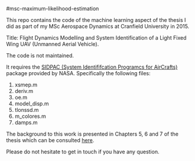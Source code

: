 #msc-maximum-likelihood-estimation

This repo contains the code of the machine learning aspect of the thesis I did as part of my MSc Aerospace Dynamics at Cranfield University in 2015.

Title: Flight Dynamics Modelling and System Identification of a Light Fixed Wing UAV (Unmanned Aerial Vehicle).

The code is not maintained.

It requires the [SIDPAC (System Identififcation Programcs for AirCrafts)](https://software.nasa.gov/software/LAR-16100-1) package provided by NASA. Specifically the following files:
1. xsmep.m
2. deriv.m
3. oe.m
4. model_disp.m
5. tlonssd.m
6. m_colores.m
7. damps.m

The background to this work is presented in Chapters 5, 6 and 7 of the thesis which can be consulted [here](https://drive.google.com/open?id=1ze8uW3vyteSwgiyj-zsSMsMPyhZohZBK).

Please do not hesitate to get in touch if you have any question.